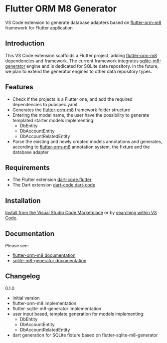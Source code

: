 # Flutter ORM M8 Generator

VS Code extension to generate database adapters based on [flutter-orm-m8](https://github.com/matei-tm/flutter-orm-m8) framework for Flutter application

## Introduction

This VS Code extension scaffolds a Flutter project, adding [flutter-orm-m8](https://github.com/matei-tm/flutter-orm-m8) dependencies and framework.
The current framework integrates [sqlite-m8-generator](https://github.com/matei-tm/flutter-sqlite-m8-generator) engine and is dedicated for SQLite data repository.
In the future, we plan to extend the generator engines to other data repository types.

## Features

- Check if the projects is a Flutter one, and add the required dependencies to pubspec.yaml
- Generates the [flutter-orm-m8](https://github.com/matei-tm/flutter-orm-m8) framework folder structure
- Entering the model name, the user have the possibility to generate templated starter models implementing:
  *  DbEntity
  *  DbAccountEntity
  *  DbAccountRelatedEntity
- Parse the existing and newly created models annotations and generates, according to [flutter-orm-m8](https://github.com/matei-tm/flutter-orm-m8) annotation system, the fixture and the database adapter

## Requirements

- The Flutter extension [dart-code.flutter](https://github.com/Dart-Code/Flutter) 
- The Dart extension [dart-code.dart-code](https://github.com/Dart-Code/Dart-Code)

## Installation

[Install from the Visual Studio Code Marketplace](https://marketplace.visualstudio.com/items?itemName=matei-tm.flutter-orm-m8) or by [searching within VS Code](https://code.visualstudio.com/docs/editor/extension-gallery#_search-for-an-extension).

## Documentation

Please see:

* [flutter-orm-m8 documentation](https://github.com/matei-tm/flutter-orm-m8)
* [sqlite-m8-generator documentation](https://github.com/matei-tm/flutter-sqlite-m8-generator)

## Changelog

0.1.0

* initial version
* flutter-orm-m8 implementation
* flutter-sqlite-m8-generator implementation
* user input based, template generation for models implementing:
  *  DbEntity
  *  DbAccountEntity
  *  DbAccountRelatedEntity
* dart generation for SQLite fixture based on flutter-sqlite-m8-generator